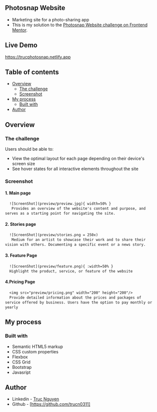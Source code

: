 ## Photosnap Website

- Marketing site for a photo-sharing app
- This is my solution to the [Photosnap Website challenge on Frontend Mentor](https://www.frontendmentor.io/challenges/photosnap-multipage-website-nMDSrNmNW).

## Live Demo
  https://trucphotosnap.netlify.app

## Table of contents

- [Overview](#overview)
  - [The challenge](#the-challenge)
  - [Screenshot](#screenshot)
- [My process](#my-process)
  - [Built with](#built-with)
- [Author](#author)

## Overview

### The challenge

Users should be able to:

- View the optimal layout for each page depending on their device's screen size
- See hover states for all interactive elements throughout the site

### Screenshot

  #### 1. Main page
      ![ScreenShot](preview/preview.jpg){ width=50% }
       Provides an overview of the website's content and purpose, and serves as a starting point for navigating the site.
       
       
       
       
       
       
  #### 2. Stories page
      ![ScreenShot](preview/stories.png = 250x)
       Medium for an artist to showcase their work and to share their vision with others. Documenting a specific event or a news story.
       
       
       
       
       
       
   #### 3. Feature Page
      ![ScreenShot](preview/feature.png){ :width=50% }
      Highlight the product, service, or feature of the website






   #### 4.Pricing Page
      <img src="preview/pricing.png" width="200" height="200"/>
      Provide detailed information about the prices and packages of service offered by business. Users have the option to pay monthly or yearly



## My process

### Built with

- Semantic HTML5 markup
- CSS custom properties
- Flexbox
- CSS Grid
- Bootstrap
- Javasript

## Author

- Linkedin - [Truc Nguyen](https://www.linkedin.com/in/truc-nguyen-480222230/)
- Github - [https://github.com/trucn0311]
